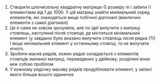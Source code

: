 1. Створити цілочисельну квадратну матрицю G розміру m і забити її елементами від 1 до 1000. У цій матриці знайти мінімальний серед елементів, які знаходяться вище побічної діагоналі (виключно елементи з самої діагоналі)
2. Це я сама не зовсім зрозуміла, але по ідеї вилучити з матриці стовпець, наступний після стовпця, де міститься мінімальний елемент (у завданні було вказано вилучити стовпець після рядка (?)) І якщо мінімальний елемент у останньому стовпці, то не вилучати нічого. 
3. Зробити масив рядків, кожен рядок складається з елементів стовпців зміненої матриці, переведених у двійкову, розділені вони між собою пробілом
4. У кожному рядочку масиву рядків продублювати елемент, у записі якого більше всього одиничок
